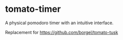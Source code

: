 # tomato-timer
A physical pomodoro timer with an intuitive interface.

Replacement for https://github.com/borgel/tomato-tusk
